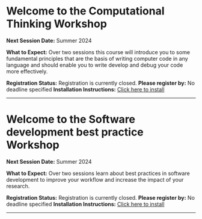 # Welcome to the Computational Thinking Workshop
**Next Session Date:** Summer 2024

**What to Expect:**
Over two sessions this course will introduce you to some fundamental principles that are the basis of writing computer code in any language and should enable you to write develop and debug your code more effectively.

**Registration Status:** Registration is currently closed.
**Please register by:** No deadline specified
**Installation Instructions:** [Click here to install]( )

---

# Welcome to the Software development best practice Workshop
**Next Session Date:**  Summer 2024

**What to Expect:**
Over two sessions learn about best practices in software development to improve your workflow and increase the impact of your research.

**Registration Status:** Registration is currently closed.
**Please register by:** No deadline specified
**Installation Instructions:** [Click here to install](nan)

---

